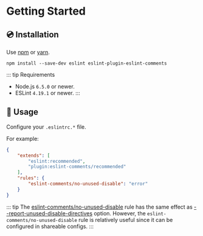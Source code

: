 # Getting Started

## 💿 Installation

Use [npm](https://www.npmjs.com/) or [yarn](https://yarnpkg.com/).

```console
npm install --save-dev eslint eslint-plugin-eslint-comments
```

::: tip Requirements
- Node.js `6.5.0` or newer.
- ESLint `4.19.1` or newer.
:::

## 📖 Usage

Configure your `.eslintrc.*` file.

For example:

```json
{
    "extends": [
        "eslint:recommended",
        "plugin:eslint-comments/recommended"
    ],
    "rules": {
        "eslint-comments/no-unused-disable": "error"
    }
}
```

::: tip
The [eslint-comments/no-unused-disable](./rules/no-unused-disable.html) rule has the same effect as [--report-unused-disable-directives](https://eslint.org/docs/user-guide/command-line-interface#--report-unused-disable-directives) option.
However, the `eslint-comments/no-unused-disable` rule is relatively useful since it can be configured in shareable configs.
:::
